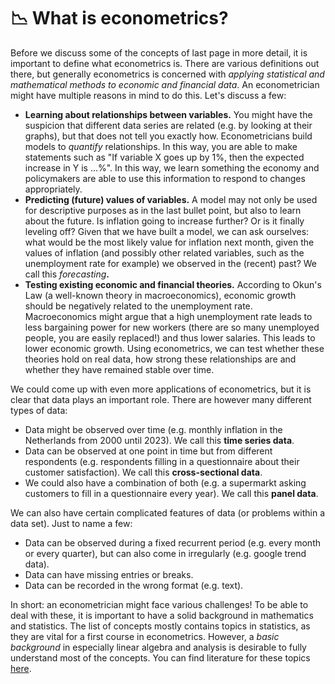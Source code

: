 # 📉 What is econometrics?

Before we discuss some of the concepts of last page in more detail, it is important to define what econometrics is. There are various definitions out there, but generally econometrics is concerned with _applying statistical and mathematical methods to economic and financial data_. An econometrician might have multiple reasons in mind to do this. Let's discuss a few:

* **Learning about relationships between variables.** You might have the suspicion that different data series are related (e.g. by looking at their graphs), but that does not tell you exactly how. Econometricians build models to _quantify_ relationships. In this way, you are able to make statements such as "If variable X goes up by 1%, then the expected increase in Y is ...%". In this way, we learn something the economy and policymakers are able to use this information to respond to changes appropriately.
* **Predicting (future) values of variables.** A model may not only be used for descriptive purposes as in the last bullet point, but also to learn about the future. Is inflation going to increase further? Or is it finally leveling off? Given that we have built a model, we can ask ourselves: what would be the most likely value for inflation next month, given the values of inflation (and possibly other related variables, such as the unemployment rate for example) we observed in the (recent) past? We call this _forecasting_**.**&#x20;
* **Testing existing economic and financial theories.** According to Okun's Law (a well-known theory in macroeconomics), economic growth should be negatively related to the unemployment rate. Macroeconomics might argue that a high unemployment rate leads to less bargaining power for new workers (there are so many unemployed people, you are easily replaced!) and thus lower salaries. This leads to lower economic growth. Using econometrics, we can test whether these theories hold on real data, how strong these relationships are and whether they have remained stable over time. &#x20;

We could come up with even more applications of econometrics, but it is clear that data plays an important role. There are however many different types of data:&#x20;

* Data might be observed over time (e.g. monthly inflation in the Netherlands from 2000 until 2023). We call this **time series data**.
* Data can be observed at one point in time but from different respondents (e.g. respondents filling in a questionnaire about their customer satisfaction). We call this **cross-sectional data**.
* We could also have a combination of both (e.g. a supermarkt asking customers to fill in a questionnaire every year). We call this **panel data**.

We can also have certain complicated features of data (or problems within a data set). Just to name a few:

* Data can be observed during a fixed recurrent period (e.g. every month or every quarter), but can also come in irregularly (e.g. google trend data).&#x20;
* Data can have missing entries or breaks.&#x20;
* Data can be recorded in the wrong format (e.g. text).

In short: an econometrician might face various challenges! To be able to deal with these, it is important to have a solid background in mathematics and statistics. The list of concepts mostly contains topics in statistics, as they are vital for a first course in econometrics. However, a _basic background_ in especially linear algebra and analysis is desirable to fully understand most of the concepts. You can find literature for these topics [here](../literature.md).
